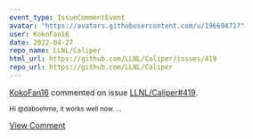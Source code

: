 ```yaml
---
event_type: IssueCommentEvent
avatar: "https://avatars.githubusercontent.com/u/19669471?"
user: KokoFan16
date: 2022-04-27
repo_name: LLNL/Caliper
html_url: https://github.com/LLNL/Caliper/issues/419
repo_url: https://github.com/LLNL/Caliper
---
```


<a href='https://github.com/KokoFan16' target='_blank'>KokoFan16</a> commented on issue <a href='https://github.com/LLNL/Caliper/issues/419' target='_blank'>LLNL/Caliper#419</a>.

<small>Hi @daboehme, it works well now. ...</small>

<a href='https://github.com/LLNL/Caliper/issues/419' target='_blank'>View Comment</a>
